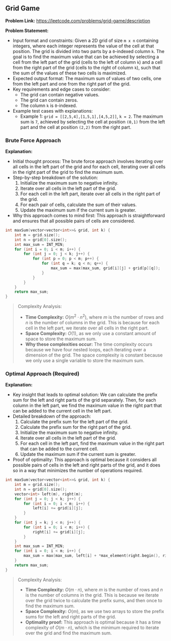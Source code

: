 ## Grid Game

**Problem Link:** https://leetcode.com/problems/grid-game/description

**Problem Statement:**
- Input format and constraints: Given a 2D grid of size `m x n` containing integers, where each integer represents the value of the cell at that position. The grid is divided into two parts by a `0`-indexed column `k`. The goal is to find the maximum value that can be achieved by selecting a cell from the left part of the grid (cells to the left of column `k`) and a cell from the right part of the grid (cells to the right of column `k`), such that the sum of the values of these two cells is maximized.
- Expected output format: The maximum sum of values of two cells, one from the left part and one from the right part of the grid.
- Key requirements and edge cases to consider: 
  - The grid can contain negative values.
  - The grid can contain zeros.
  - The column `k` is `0`-indexed.
- Example test cases with explanations:
  - Example 1: `grid = [[2,5,4],[1,5,1],[4,5,2]]`, `k = 2`. The maximum sum is `7`, achieved by selecting the cell at position `(0,1)` from the left part and the cell at position `(2,2)` from the right part.

### Brute Force Approach

**Explanation:**
- Initial thought process: The brute force approach involves iterating over all cells in the left part of the grid and for each cell, iterating over all cells in the right part of the grid to find the maximum sum.
- Step-by-step breakdown of the solution:
  1. Initialize the maximum sum to negative infinity.
  2. Iterate over all cells in the left part of the grid.
  3. For each cell in the left part, iterate over all cells in the right part of the grid.
  4. For each pair of cells, calculate the sum of their values.
  5. Update the maximum sum if the current sum is greater.
- Why this approach comes to mind first: This approach is straightforward and ensures that all possible pairs of cells are considered.

```cpp
int maxSum(vector<vector<int>>& grid, int k) {
    int m = grid.size();
    int n = grid[0].size();
    int max_sum = INT_MIN;
    for (int i = 0; i < m; i++) {
        for (int j = 0; j < k; j++) {
            for (int p = 0; p < m; p++) {
                for (int q = k; q < n; q++) {
                    max_sum = max(max_sum, grid[i][j] + grid[p][q]);
                }
            }
        }
    }
    return max_sum;
}
```

> Complexity Analysis:
> - **Time Complexity:** $O(m^2 \cdot n^2)$, where $m$ is the number of rows and $n$ is the number of columns in the grid. This is because for each cell in the left part, we iterate over all cells in the right part.
> - **Space Complexity:** $O(1)$, as we only use a constant amount of space to store the maximum sum.
> - **Why these complexities occur:** The time complexity occurs because we have four nested loops, each iterating over a dimension of the grid. The space complexity is constant because we only use a single variable to store the maximum sum.

### Optimal Approach (Required)

**Explanation:**
- Key insight that leads to optimal solution: We can calculate the prefix sum for the left and right parts of the grid separately. Then, for each column in the left part, we find the maximum value in the right part that can be added to the current cell in the left part.
- Detailed breakdown of the approach:
  1. Calculate the prefix sum for the left part of the grid.
  2. Calculate the prefix sum for the right part of the grid.
  3. Initialize the maximum sum to negative infinity.
  4. Iterate over all cells in the left part of the grid.
  5. For each cell in the left part, find the maximum value in the right part that can be added to the current cell.
  6. Update the maximum sum if the current sum is greater.
- Proof of optimality: This approach is optimal because it considers all possible pairs of cells in the left and right parts of the grid, and it does so in a way that minimizes the number of operations required.

```cpp
int maxSum(vector<vector<int>>& grid, int k) {
    int m = grid.size();
    int n = grid[0].size();
    vector<int> left(m), right(m);
    for (int j = 0; j < k; j++) {
        for (int i = 0; i < m; i++) {
            left[i] += grid[i][j];
        }
    }
    for (int j = k; j < n; j++) {
        for (int i = 0; i < m; i++) {
            right[i] += grid[i][j];
        }
    }
    int max_sum = INT_MIN;
    for (int i = 0; i < m; i++) {
        max_sum = max(max_sum, left[i] + *max_element(right.begin(), right.end()));
    }
    return max_sum;
}
```

> Complexity Analysis:
> - **Time Complexity:** $O(m \cdot n)$, where $m$ is the number of rows and $n$ is the number of columns in the grid. This is because we iterate over the grid twice to calculate the prefix sums, and then once to find the maximum sum.
> - **Space Complexity:** $O(m)$, as we use two arrays to store the prefix sums for the left and right parts of the grid.
> - **Optimality proof:** This approach is optimal because it has a time complexity of $O(m \cdot n)$, which is the minimum required to iterate over the grid and find the maximum sum.